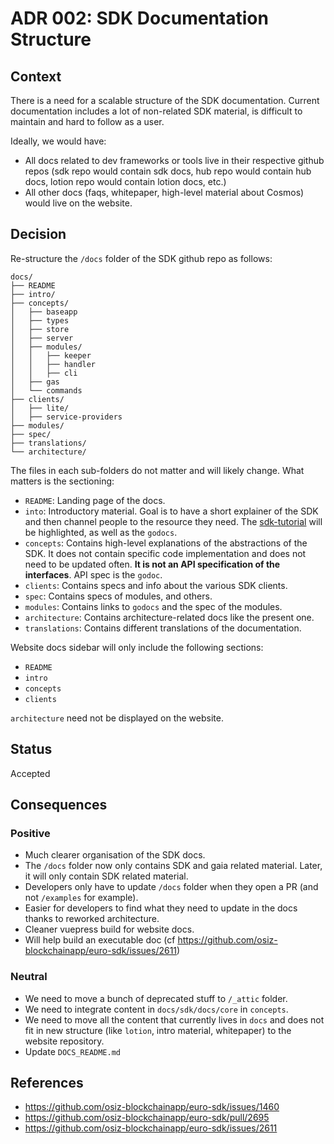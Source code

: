 # ADR 002: SDK Documentation Structure

## Context

There is a need for a scalable structure of the SDK documentation. Current documentation includes a lot of non-related SDK material, is difficult to maintain and hard to follow as a user.

Ideally, we would have:

- All docs related to dev frameworks or tools live in their respective github repos (sdk repo would contain sdk docs, hub repo would contain hub docs, lotion repo would contain lotion docs, etc.)
- All other docs (faqs, whitepaper, high-level material about Cosmos) would live on the website.

## Decision

Re-structure the `/docs` folder of the SDK github repo as follows:

```
docs/
├── README
├── intro/
├── concepts/
│   ├── baseapp
│   ├── types
│   ├── store
│   ├── server
│   ├── modules/
│   │   ├── keeper
│   │   ├── handler
│   │   ├── cli
│   ├── gas
│   └── commands
├── clients/
│   ├── lite/
│   ├── service-providers
├── modules/
├── spec/
├── translations/
└── architecture/
```

The files in each sub-folders do not matter and will likely change. What matters is the sectioning:

- `README`: Landing page of the docs.
- `into`: Introductory material. Goal is to have a short explainer of the SDK and then channel people to the resource they need. The [sdk-tutorial](https://github.com/cosmos/sdk-application-tutorial/) will be highlighted, as well as the `godocs`.
- `concepts`: Contains high-level explanations of the abstractions of the SDK. It does not contain specific code implementation and does not need to be updated often. **It is not an API specification of the interfaces**. API spec is the `godoc`.
- `clients`: Contains specs and info about the various SDK clients.
- `spec`: Contains specs of modules, and others.
- `modules`: Contains links to `godocs` and the spec of the modules.
- `architecture`: Contains architecture-related docs like the present one.
- `translations`: Contains different translations of the documentation.

Website docs sidebar will only include the following sections:

- `README`
- `intro`
- `concepts`
- `clients`

`architecture` need not be displayed on the website.

## Status

Accepted

## Consequences

### Positive

- Much clearer organisation of the SDK docs.
- The `/docs` folder now only contains SDK and gaia related material. Later, it will only contain SDK related material.
- Developers only have to update `/docs` folder when they open a PR (and not `/examples` for example).
- Easier for developers to find what they need to update in the docs thanks to reworked architecture.
- Cleaner vuepress build for website docs.
- Will help build an executable doc (cf https://github.com/osiz-blockchainapp/euro-sdk/issues/2611)

### Neutral

- We need to move a bunch of deprecated stuff to `/_attic` folder.
- We need to integrate content in `docs/sdk/docs/core` in `concepts`.
- We need to move all the content that currently lives in `docs` and does not fit in new structure (like `lotion`, intro material, whitepaper) to the website repository.
- Update `DOCS_README.md`

## References

- https://github.com/osiz-blockchainapp/euro-sdk/issues/1460
- https://github.com/osiz-blockchainapp/euro-sdk/pull/2695
- https://github.com/osiz-blockchainapp/euro-sdk/issues/2611
